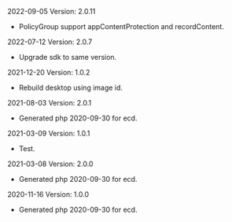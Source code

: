 2022-09-05 Version: 2.0.11
- PolicyGroup support appContentProtection and recordContent.

2022-07-12 Version: 2.0.7
- Upgrade sdk to same version.

2021-12-20 Version: 1.0.2
- Rebuild desktop using image id.

2021-08-03 Version: 2.0.1
- Generated php 2020-09-30 for ecd.

2021-03-09 Version: 1.0.1
- Test.

2021-03-08 Version: 2.0.0
- Generated php 2020-09-30 for ecd.

2020-11-16 Version: 1.0.0
- Generated php 2020-09-30 for ecd.

